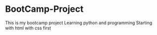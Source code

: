 # BootCamp-Project
This is my bootcamp project
Learning python and programming 
Starting with html with css first
